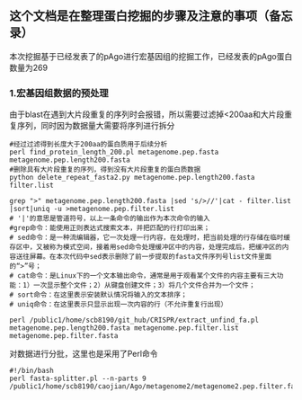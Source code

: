 ## 这个文档是在整理蛋白挖掘的步骤及注意的事项（备忘录）

本次挖掘基于已经发表了的pAgo进行宏基因组的挖掘工作，已经发表的pAgo蛋白数量为269

### 1.宏基因组数据的预处理
由于blast在遇到大片段重复的序列时会报错，所以需要过滤掉<200aa和大片段重复序列，同时因为数据量大需要将序列进行拆分

```
#经过过滤得到长度大于200aa的蛋白质用于后续分析
perl find_protein_length_200.pl metagenome.pep.fasta metagenome.pep.length200.fasta 
#删除具有大片段重复的序列，得到没有大片段重复的蛋白质数据
python delete_repeat_fasta2.py metagenome.pep.length200.fasta filter.list

grep ">" metagenome.pep.length200.fasta |sed 's/>//'|cat - filter.list |sort|uniq -u >metagenome.pep.filter.list
# '|'的意思是管道符号，以上一条命令的输出作为本次命令的输入
#grep命令：能使用正则表达式搜索文本，并把匹配的行打印出来；
# sed命令：是一种流编辑器，它一次处理一行内容，在处理时，把当前处理的行存储在临时缓存区中，又被称为模式空间，接着用sed命令处理缓冲区中的内容，处理完成后，把缓冲区的内容送往屏幕。在本次代码中sed表示删除了前一步提取的fasta文件序列号list文件里面的“>”号；
# cat命令：是Linux下的一个文本输出命令，通常是用于观看某个文件的内容主要有三大功能：1）一次显示整个文件；2）从键盘创建文件；3）将几个文件合并为一个文件；
# sort命令：在这里表示安装默认情况将输入的文本排序；
# uniq命令：在这里表示只显示出现一次内容的行（不允许重复行出现）

perl /public1/home/scb8190/git_hub/CRISPR/extract_unfind_fa.pl metagenome.pep.length200.fasta metagenome.pep.filter.list metagenome.pep.filter.fasta
```

对数据进行分批，这里也是采用了Perl命令

```
#!/bin/bash
perl fasta-splitter.pl --n-parts 9 /public1/home/scb8190/caojian/Ago/metagenome2/metagenome2.pep.filter.fasta
```








